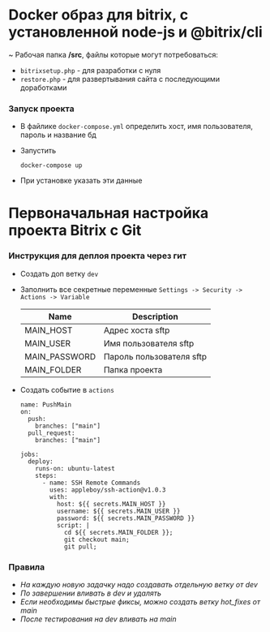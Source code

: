 # Docker образ для bitrix, с установленной node-js и @bitrix/cli <br>
~ Рабочая папка **/src**, файлы которые могут потребоваться:
  - `bitrixsetup.php` - для разработки с нуля
  - `restore.php` - для развертывания сайта с последующими доработками

### Запуск проекта
  - В файлике `docker-compose.yml` определить хост, имя пользователя, пароль и название бд
  - Запустить
    
        docker-compose up
  - При установке указать эти данные

# Первоначальная настройка проекта Bitrix с Git
### Инструкция для деплоя проекта через гит
  - Создать доп ветку `dev`
  - Заполнить все секретные переменные `Settings -> Security -> Actions -> Variable`

      | Name          | Description                 |
      | -----------   | -----------                 |
      | MAIN_HOST     | Адрес хоста sftp            |
      | MAIN_USER     | Имя пользователя sftp       |
      | MAIN_PASSWORD | Пароль пользователя sftp    |
      | MAIN_FOLDER   | Папка проекта               |

  - Создать событие в `actions`

        name: PushMain
        on:
          push:
            branches: ["main"]
          pull_request:
            branches: ["main"]
        
        jobs:
          deploy:
            runs-on: ubuntu-latest
            steps:
              - name: SSH Remote Commands
                uses: appleboy/ssh-action@v1.0.3
                with:
                  host: ${{ secrets.MAIN_HOST }}
                  username: ${{ secrets.MAIN_USER }}
                  password: ${{ secrets.MAIN_PASSWORD }}
                  script: |
                    cd ${{ secrets.MAIN_FOLDER }};
                    git checkout main;
                    git pull;

### Правила
- *На каждую новую задачку надо создавать отдельную ветку от dev*
- *По завершении вливать в dev и удалять*
- *Если необходимы быстрые фиксы, можно создать ветку hot_fixes от main*
- *После тестирования на dev вливать на main*
